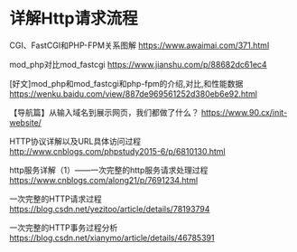 # 详解Http请求流程 #


CGI、FastCGI和PHP-FPM关系图解    https://www.awaimai.com/371.html

mod_php对比mod_fastcgi    https://www.jianshu.com/p/88682dc61ec4


[好文]mod_php和mod_fastcgi和php-fpm的介绍,对比,和性能数据    https://wenku.baidu.com/view/887de969561252d380eb6e92.html



【导航篇】从输入域名到展示网页，我们都做了什么？  https://www.90.cx/init-website/


HTTP协议详解以及URL具体访问过程  http://www.cnblogs.com/phpstudy2015-6/p/6810130.html


http服务详解（1）——一次完整的http服务请求处理过程   https://www.cnblogs.com/along21/p/7691234.html



一次完整的HTTP请求过程   https://blog.csdn.net/yezitoo/article/details/78193794


一次完整的HTTP事务过程分析   https://blog.csdn.net/xianymo/article/details/46785391